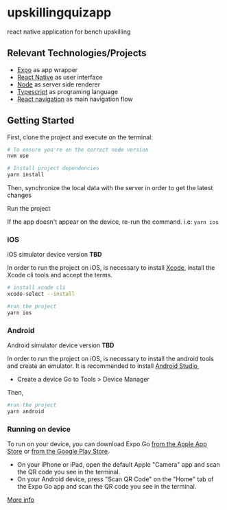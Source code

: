 # upskillingquizapp

react native application for bench upskilling

## Relevant Technologies/Projects

- [Expo](https://docs.expo.dev/) as app wrapper
- [React Native](https://reactnative.dev/docs/getting-started) as user interface
- [Node](https://nodejs.org/) as server side renderer
- [Typescript](https://www.typescriptlang.org/) as programing language
- [React navigation](https://reactnavigation.org/) as main navigation flow

## Getting Started

First, clone the project and execute on the terminal:

```bash
# To ensure you're on the correct node version
nvm use

# Install project dependencies
yarn install
```

Then, synchronize the local data with the server in order to get the latest changes

Run the project

If the app doesn't appear on the device, re-run the command. i.e: `yarn ios`

### iOS

iOS simulator device version **TBD**

In order to run the project on iOS, is necessary to install [Xcode](https://developer.apple.com/xcode/), install the Xcode cli tools and accept the terms.

```bash
# install xcode cli
xcode-select --install

#run the project
yarn ios
```

### Android

Android simulator device version **TBD**

In order to run the project on iOS, is necessary to install the android tools and create an emulator. It is recommended to install [Android Studio](https://developer.android.com/studio),

- Create a device
  Go to Tools > Device Manager

Then,

```bash
#run the project
yarn android
```

### Running on device

To run on your device, you can download Expo Go [from the Apple App Store](https://itunes.apple.com/app/apple-store/id982107779) or [from the Google Play Store](https://play.google.com/store/apps/details?id=host.exp.exponent&referrer=www).

- On your iPhone or iPad, open the default Apple "Camera" app and scan the QR code you see in the terminal.
- On your Android device, press "Scan QR Code" on the "Home" tab of the Expo Go app and scan the QR code you see in the terminal.

[More info](https://docs.expo.dev/workflow/run-on-device/)
